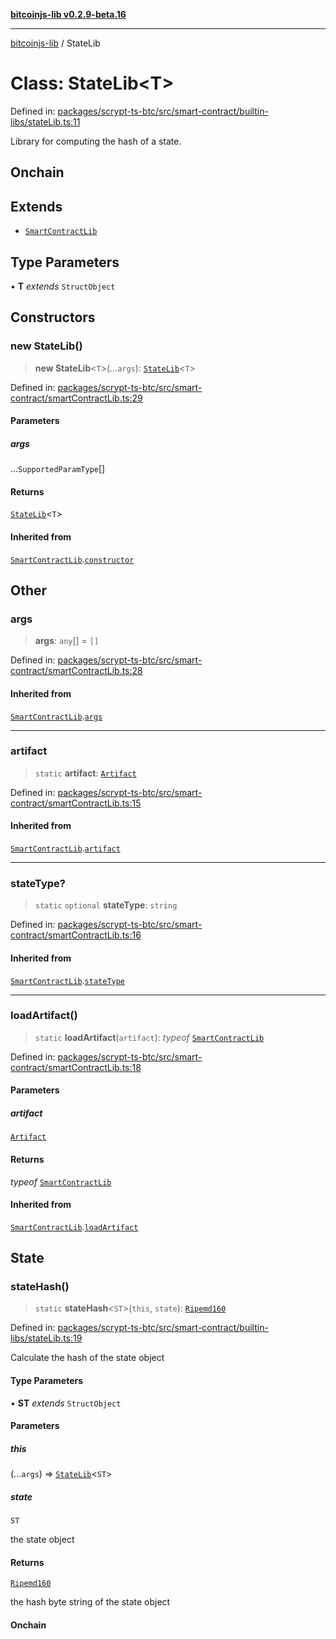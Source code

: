 [**bitcoinjs-lib v0.2.9-beta.16**](../README.md)

***

[bitcoinjs-lib](../README.md) / StateLib

# Class: StateLib\<T\>

Defined in: [packages/scrypt-ts-btc/src/smart-contract/builtin-libs/stateLib.ts:11](https://github.com/sCrypt-Inc/scrypt-btc-mono/blob/7d2760b2d3565565fcb011792878d3764e0701be/packages/scrypt-ts-btc/src/smart-contract/builtin-libs/stateLib.ts#L11)

Library for computing the hash of a state.

## Onchain

## Extends

- [`SmartContractLib`](SmartContractLib.md)

## Type Parameters

• **T** *extends* `StructObject`

## Constructors

### new StateLib()

> **new StateLib**\<`T`\>(...`args`): [`StateLib`](StateLib.md)\<`T`\>

Defined in: [packages/scrypt-ts-btc/src/smart-contract/smartContractLib.ts:29](https://github.com/sCrypt-Inc/scrypt-btc-mono/blob/7d2760b2d3565565fcb011792878d3764e0701be/packages/scrypt-ts-btc/src/smart-contract/smartContractLib.ts#L29)

#### Parameters

##### args

...`SupportedParamType`[]

#### Returns

[`StateLib`](StateLib.md)\<`T`\>

#### Inherited from

[`SmartContractLib`](SmartContractLib.md).[`constructor`](SmartContractLib.md#constructors)

## Other

### args

> **args**: `any`[] = `[]`

Defined in: [packages/scrypt-ts-btc/src/smart-contract/smartContractLib.ts:28](https://github.com/sCrypt-Inc/scrypt-btc-mono/blob/7d2760b2d3565565fcb011792878d3764e0701be/packages/scrypt-ts-btc/src/smart-contract/smartContractLib.ts#L28)

#### Inherited from

[`SmartContractLib`](SmartContractLib.md).[`args`](SmartContractLib.md#args-1)

***

### artifact

> `static` **artifact**: [`Artifact`](../interfaces/Artifact.md)

Defined in: [packages/scrypt-ts-btc/src/smart-contract/smartContractLib.ts:15](https://github.com/sCrypt-Inc/scrypt-btc-mono/blob/7d2760b2d3565565fcb011792878d3764e0701be/packages/scrypt-ts-btc/src/smart-contract/smartContractLib.ts#L15)

#### Inherited from

[`SmartContractLib`](SmartContractLib.md).[`artifact`](SmartContractLib.md#artifact)

***

### stateType?

> `static` `optional` **stateType**: `string`

Defined in: [packages/scrypt-ts-btc/src/smart-contract/smartContractLib.ts:16](https://github.com/sCrypt-Inc/scrypt-btc-mono/blob/7d2760b2d3565565fcb011792878d3764e0701be/packages/scrypt-ts-btc/src/smart-contract/smartContractLib.ts#L16)

#### Inherited from

[`SmartContractLib`](SmartContractLib.md).[`stateType`](SmartContractLib.md#statetype)

***

### loadArtifact()

> `static` **loadArtifact**(`artifact`): *typeof* [`SmartContractLib`](SmartContractLib.md)

Defined in: [packages/scrypt-ts-btc/src/smart-contract/smartContractLib.ts:18](https://github.com/sCrypt-Inc/scrypt-btc-mono/blob/7d2760b2d3565565fcb011792878d3764e0701be/packages/scrypt-ts-btc/src/smart-contract/smartContractLib.ts#L18)

#### Parameters

##### artifact

[`Artifact`](../interfaces/Artifact.md)

#### Returns

*typeof* [`SmartContractLib`](SmartContractLib.md)

#### Inherited from

[`SmartContractLib`](SmartContractLib.md).[`loadArtifact`](SmartContractLib.md#loadartifact)

## State

### stateHash()

> `static` **stateHash**\<`ST`\>(`this`, `state`): [`Ripemd160`](../type-aliases/Ripemd160.md)

Defined in: [packages/scrypt-ts-btc/src/smart-contract/builtin-libs/stateLib.ts:19](https://github.com/sCrypt-Inc/scrypt-btc-mono/blob/7d2760b2d3565565fcb011792878d3764e0701be/packages/scrypt-ts-btc/src/smart-contract/builtin-libs/stateLib.ts#L19)

Calculate the hash of the state object

#### Type Parameters

• **ST** *extends* `StructObject`

#### Parameters

##### this

(...`args`) => [`StateLib`](StateLib.md)\<`ST`\>

##### state

`ST`

the state object

#### Returns

[`Ripemd160`](../type-aliases/Ripemd160.md)

the hash byte string of the state object

#### Onchain
